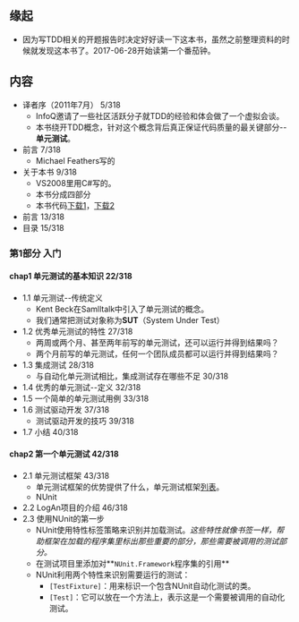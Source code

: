##  缘起
+ 因为写TDD相关的开题报告时决定好好读一下这本书，虽然之前整理资料的时候就发现这本书了。2017-06-28开始读第一个番茄钟。

##  内容
+ 译者序（2011年7月） 5/318
	+ InfoQ邀请了一些社区活跃分子就TDD的经验和体会做了一个虚拟会谈。
	+ 本书绕开TDD概念，针对这个概念背后真正保证代码质量的最关键部分--**单元测试**。
+ 前言 7/318
	+ Michael Feathers写的
+ 关于本书 9/318
	+ VS2008里用C#写的。
	+ 本书分成四部分
	+ 本书代码[下载1](www.ArtOfUnitTesting.com)，[下载2](www.manning.com/TheArtofUnitTesting)
+ 前言  13/318
+ 目录  15/318

### 第1部分  入门
####  chap1 单元测试的基本知识  22/318
+ 1.1 单元测试--传统定义
	+ Kent Beck在Samlltalk中引入了单元测试的概念。
	+ 我们通常把测试对象称为**SUT**（System Under Test）
+ 1.2 优秀单元测试的特性 27/318
	+ 两周或两个月、甚至两年前写的单元测试，还可以运行并得到结果吗？
	+ 两个月前写的单元测试，任何一个团队成员都可以运行并得到结果吗？
+ 1.3 集成测试 28/318
	+ 与自动化单元测试相比，集成测试存在哪些不足 30/318
+ 1.4 优秀的单元测试--定义 32/318
+ 1.5 一个简单的单元测试用例 33/318
+ 1.6 测试驱动开发 37/318
	+ 测试驱动开发的技巧  39/318
+ 1.7 小结 40/318

####  chap2 第一个单元测试 42/318
+ 2.1 单元测试框架 43/318
	+ 单元测试框架的优势提供了什么，单元测试框架[列表](http://www.xprogramming.com)。 
	+ NUnit
+ 2.2 LogAn项目的介绍 46/318
+ 2.3 使用NUnit的第一步
	+ NUnit使用特性标签策略来识别并加载测试。*这些特性就像书签一样，帮助框架在加载的程序集里标出那些重要的部分，那些需要被调用的测试部分。*
	+ 在测试项目里添加对**`NUnit.Framework`程序集的引用**
	+ NUnit利用两个特性来识别需要运行的测试：
		+ `[TestFixture]`：用来标识一个包含NUnit自动化测试的类。
		+ `[Test]`：它可以放在一个方法上，表示这是一个需要被调用的自动化测试。
   
